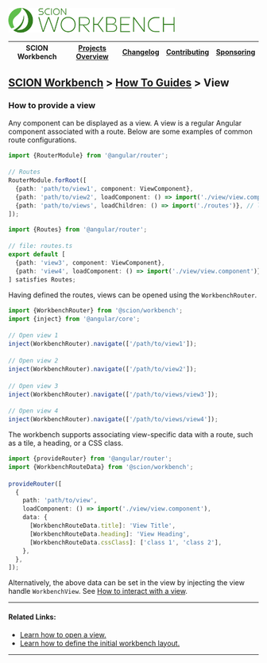 <a href="/README.md"><img src="/resources/branding/scion-workbench-banner.svg" height="50" alt="SCION Workbench"></a>

| SCION Workbench | [Projects Overview][menu-projects-overview] | [Changelog][menu-changelog] | [Contributing][menu-contributing] | [Sponsoring][menu-sponsoring] |  
| --- | --- | --- | --- | --- |

## [SCION Workbench][menu-home] > [How To Guides][menu-how-to] > View

### How to provide a view
Any component can be displayed as a view. A view is a regular Angular component associated with a route. Below are some examples of common route configurations.

```ts
import {RouterModule} from '@angular/router';

// Routes
RouterModule.forRoot([
  {path: 'path/to/view1', component: ViewComponent},
  {path: 'path/to/view2', loadComponent: () => import('./view/view.component')}, // lazy loaded route
  {path: 'path/to/views', loadChildren: () => import('./routes')}, // lazy loaded routes
]);
```

```ts
import {Routes} from '@angular/router';

// file: routes.ts
export default [
  {path: 'view3', component: ViewComponent},
  {path: 'view4', loadComponent: () => import('./view/view.component')},
] satisfies Routes;
```

Having defined the routes, views can be opened using the `WorkbenchRouter`.

```ts
import {WorkbenchRouter} from '@scion/workbench';
import {inject} from '@angular/core';

// Open view 1
inject(WorkbenchRouter).navigate(['/path/to/view1']);

// Open view 2
inject(WorkbenchRouter).navigate(['/path/to/view2']);

// Open view 3
inject(WorkbenchRouter).navigate(['/path/to/views/view3']);

// Open view 4
inject(WorkbenchRouter).navigate(['/path/to/views/view4']);
```

The workbench supports associating view-specific data with a route, such as a tile, a heading, or a CSS class.

```ts
import {provideRouter} from '@angular/router';
import {WorkbenchRouteData} from '@scion/workbench';

provideRouter([
  {
    path: 'path/to/view',
    loadComponent: () => import('./view/view.component'),
    data: {
      [WorkbenchRouteData.title]: 'View Title',
      [WorkbenchRouteData.heading]: 'View Heading',
      [WorkbenchRouteData.cssClass]: ['class 1', 'class 2'],
    },
  },
]);
```

Alternatively, the above data can be set in the view by injecting the view handle `WorkbenchView`. See [How to interact with a view][how-to-interact-with-view].

***
#### Related Links:
- [Learn how to open a view.][link-how-to-open-view] 
- [Learn how to define the initial workbench layout.][link-how-to-define-initial-workbench-layout] 
***

[link-how-to-open-view]: /docs/site/howto/how-to-open-view.md
[link-how-to-define-initial-workbench-layout]: /docs/site/howto/how-to-define-initial-layout.md
[how-to-interact-with-view]: /docs/site/howto/how-to-interact-with-view.md

[menu-how-to]: /docs/site/howto/how-to.md
[menu-home]: /README.md
[menu-projects-overview]: /docs/site/projects-overview.md
[menu-changelog]: /docs/site/changelog.md
[menu-contributing]: /CONTRIBUTING.md
[menu-sponsoring]: /docs/site/sponsoring.md
